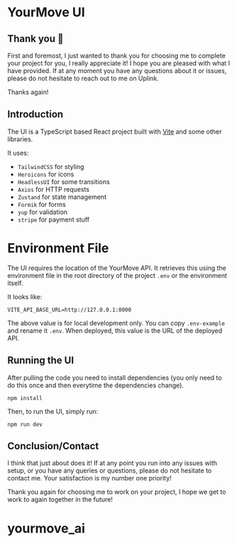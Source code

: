 # YourMove UI

## Thank you 🙏

First and foremost, I just wanted to thank you for choosing me to complete your project for you, I really appreciate it! I hope you are pleased with what I have provided. If at any moment you have any questions about it or issues, please do not hesitate to reach out to me on Uplink.

Thanks again!

## Introduction

The UI is a TypeScript based React project built with [Vite](http://vitejs.dev) and some other libraries.

It uses:

- `TailwindCSS` for styling
- `Heroicons` for icons
- `HeadlessUI` for some transitions
- `Axios` for HTTP requests
- `Zustand` for state management
- `Formik` for forms
- `yup` for validation
- `stripe` for payment stuff

# Environment File

The UI requires the location of the YourMove API. It retrieves this using the environment file in the root directory of the project `.env` or the environment itself.

It looks like:

```
VITE_API_BASE_URL=http://127.0.0.1:8000
```

The above value is for local development only. You can copy `.env-example` and rename it `.env`. When
deployed, this value is the URL of the deployed API.

## Running the UI

After pulling the code you need to install dependencies (you only need to do this once and then everytime the dependencies change).

```
npm install
```

Then, to run the UI, simply run:

```
npm run dev
```

## Conclusion/Contact

I think that just about does it! If at any point you run into any issues with setup, or you have any queries or questions, please do not hesitate to contact me. Your satisfaction is my number one priority!

Thank you again for choosing me to work on your project, I hope we get to work to again together in the future!
# yourmove_ai
